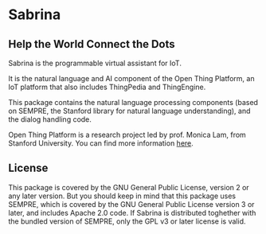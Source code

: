 # Sabrina

## Help the World Connect the Dots

Sabrina is the programmable virtual assistant for IoT.

It is the natural language and AI component of the Open Thing Platform, an IoT
platform that also includes ThingPedia and ThingEngine.

This package contains the natural language processing components
(based on SEMPRE, the Stanford library for natural language
understanding), and the dialog handling code.

Open Thing Platform is a research project led by prof. Monica Lam,
from Stanford University.  You can find more information
[here](https://thingengine.stanford.edu/about).

## License

This package is covered by the GNU General Public License, version 2
or any later version. But you should keep in mind that this package
uses SEMPRE, which is covered by the GNU General Public License version
3 or later, and includes Apache 2.0 code. If Sabrina is distributed
toghether with the bundled version of SEMPRE, only the GPL v3 or later
license is valid.
